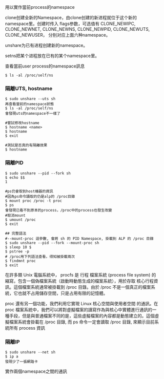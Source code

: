 用以實作當前process的namespace


clone创建全新的Namespace，由clone创建的新进程就位于这个新的namespace里。创建时传入 flags参数，可选值有 CLONE_NEWIPC, CLONE_NEWNET, CLONE_NEWNS, CLONE_NEWPID, CLONE_NEWUTS, CLONE_NEWUSER， 分别对应上面六种namespace。

unshare为已有进程创建新的namespace。

setns把某个进程放在已有的某个namespace里。



查看當前user process的namespace訊息
```
$ ls -al /proc/self/ns
```


### 隔離UTS, hostname
```
$ sudo unshare --uts sh 
再查看當前的namespace狀態
$ ls -al /proc/self/ns
會發現uts的namespace不一樣了

#嘗試修改hostname
$ hostname <name>
$ hostname
$ exit 

#測試是否真的有隔離效果
$ hostname
```

### 隔離PID
```
$ sudo unshare --pid --fork sh 
$ echo $$
1

#ps仍會取到host機器的資訊
#因為ps命令讀取的仍是alp的 /proc目錄
$ mount proc /proc -t proc
$ ps 
會發現已看不到原本的process，/proc中的process也發生改變
#取消mount
$ umount /proc
$ exit

## 完整語法
#--mount-proc 這參數, 會將 sh 的 PID Namespace, 掛載到 ALP 的 /proc 目錄
$ sudo unshare --pid --fork --mount-proc sh 
$ sleep 10 $
$ pstree -p
# /proc用下列語法查看，得知被掛載兩次
$ findmnt proc
$ exit
```


在許多類 Unix 電腦系統中， procfs 是 行程 檔案系統 (process file system) 的縮寫，包含一個偽檔案系統（啟動時動態生成的檔案系統），用於存取 核心行程資訊。這個檔案系統通常被掛載到 /proc 目錄。由於 /proc 不是一個真正的檔案系統，它也就不占用儲存空間，只是占用有限的記憶體。

proc 還有另一個功能，我們利用它實現 Linux 核心空間與使用者空間 的通訊。在 proc 檔案系統中，我們可以將對虛擬檔案的讀寫作為與核心中實體進行通訊的一種手段，但是與普通檔案不同的是，這些虛擬檔案的內容都是動態建立的。這個虛擬檔案系統會掛載在 /proc 目錄, 而 ps 命令一定會讀取 /proc 目錄, 來顯示目前系統所有 process 資訊




### 隔離IP
```
$ sudo unshare --net sh 
$ ip a
發現少了一張網路卡
```

實作兩個namespace之間的通訊





















